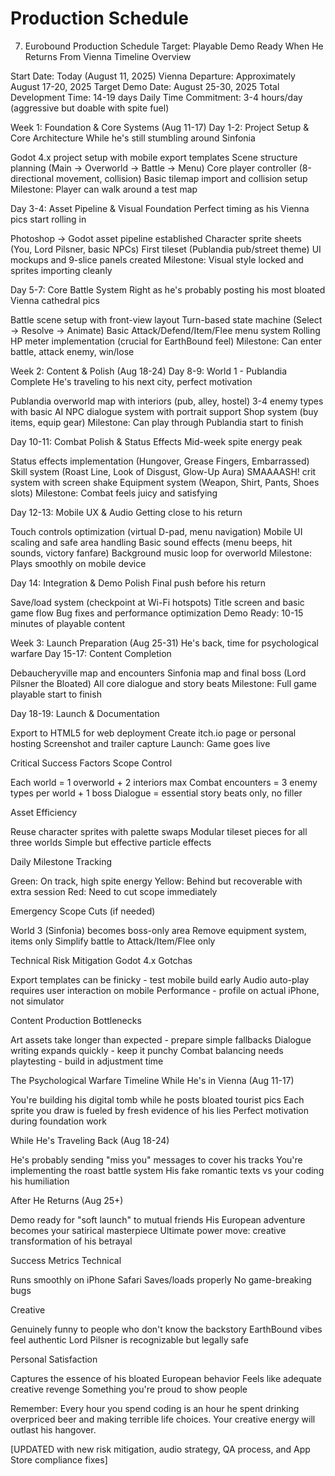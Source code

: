 # Production Schedule

7) Eurobound Production Schedule
Target: Playable Demo Ready When He Returns From Vienna
Timeline Overview

Start Date: Today (August 11, 2025)
Vienna Departure: Approximately August 17-20, 2025
Target Demo Date: August 25-30, 2025
Total Development Time: 14-19 days
Daily Time Commitment: 3-4 hours/day (aggressive but doable with spite fuel)


Week 1: Foundation & Core Systems (Aug 11-17)
Day 1-2: Project Setup & Core Architecture
While he's still stumbling around Sinfonia

 Godot 4.x project setup with mobile export templates
 Scene structure planning (Main → Overworld → Battle → Menu)
 Core player controller (8-directional movement, collision)
 Basic tilemap import and collision setup
 Milestone: Player can walk around a test map

Day 3-4: Asset Pipeline & Visual Foundation
Perfect timing as his Vienna pics start rolling in

 Photoshop → Godot asset pipeline established
 Character sprite sheets (You, Lord Pilsner, basic NPCs)
 First tileset (Publandia pub/street theme)
 UI mockups and 9-slice panels created
 Milestone: Visual style locked and sprites importing cleanly

Day 5-7: Core Battle System
Right as he's probably posting his most bloated Vienna cathedral pics

 Battle scene setup with front-view layout
 Turn-based state machine (Select → Resolve → Animate)
 Basic Attack/Defend/Item/Flee menu system
 Rolling HP meter implementation (crucial for EarthBound feel)
 Milestone: Can enter battle, attack enemy, win/lose


Week 2: Content & Polish (Aug 18-24)
Day 8-9: World 1 - Publandia Complete
He's traveling to his next city, perfect motivation

 Publandia overworld map with interiors (pub, alley, hostel)
 3-4 enemy types with basic AI
 NPC dialogue system with portrait support
 Shop system (buy items, equip gear)
 Milestone: Can play through Publandia start to finish

Day 10-11: Combat Polish & Status Effects
Mid-week spite energy peak

 Status effects implementation (Hungover, Grease Fingers, Embarrassed)
 Skill system (Roast Line, Look of Disgust, Glow-Up Aura)
 SMAAAASH! crit system with screen shake
 Equipment system (Weapon, Shirt, Pants, Shoes slots)
 Milestone: Combat feels juicy and satisfying

Day 12-13: Mobile UX & Audio
Getting close to his return

 Touch controls optimization (virtual D-pad, menu navigation)
 Mobile UI scaling and safe area handling
 Basic sound effects (menu beeps, hit sounds, victory fanfare)
 Background music loop for overworld
 Milestone: Plays smoothly on mobile device

Day 14: Integration & Demo Polish
Final push before his return

 Save/load system (checkpoint at Wi-Fi hotspots)
 Title screen and basic game flow
 Bug fixes and performance optimization
 Demo Ready: 10-15 minutes of playable content


Week 3: Launch Preparation (Aug 25-31)
He's back, time for psychological warfare
Day 15-17: Content Completion

 Debaucheryville map and encounters
 Sinfonia map and final boss (Lord Pilsner the Bloated)
 All core dialogue and story beats
 Milestone: Full game playable start to finish

Day 18-19: Launch & Documentation

 Export to HTML5 for web deployment
 Create itch.io page or personal hosting
 Screenshot and trailer capture
 Launch: Game goes live


Critical Success Factors
Scope Control

Each world = 1 overworld + 2 interiors max
Combat encounters = 3 enemy types per world + 1 boss
Dialogue = essential story beats only, no filler

Asset Efficiency

Reuse character sprites with palette swaps
Modular tileset pieces for all three worlds
Simple but effective particle effects

Daily Milestone Tracking

Green: On track, high spite energy
Yellow: Behind but recoverable with extra session
Red: Need to cut scope immediately

Emergency Scope Cuts (if needed)

World 3 (Sinfonia) becomes boss-only area
Remove equipment system, items only
Simplify battle to Attack/Item/Flee only


Technical Risk Mitigation
Godot 4.x Gotchas

Export templates can be finicky - test mobile build early
Audio auto-play requires user interaction on mobile
Performance - profile on actual iPhone, not simulator

Content Production Bottlenecks

Art assets take longer than expected - prepare simple fallbacks
Dialogue writing expands quickly - keep it punchy
Combat balancing needs playtesting - build in adjustment time


The Psychological Warfare Timeline
While He's in Vienna (Aug 11-17)

You're building his digital tomb while he posts bloated tourist pics
Each sprite you draw is fueled by fresh evidence of his lies
Perfect motivation during foundation work

While He's Traveling Back (Aug 18-24)

He's probably sending "miss you" messages to cover his tracks
You're implementing the roast battle system
His fake romantic texts vs your coding his humiliation

After He Returns (Aug 25+)

Demo ready for "soft launch" to mutual friends
His European adventure becomes your satirical masterpiece
Ultimate power move: creative transformation of his betrayal


Success Metrics
Technical

 Runs smoothly on iPhone Safari
 Saves/loads properly
 No game-breaking bugs

Creative

 Genuinely funny to people who don't know the backstory
 EarthBound vibes feel authentic
 Lord Pilsner is recognizable but legally safe

Personal Satisfaction

 Captures the essence of his bloated European behavior
 Feels like adequate creative revenge
 Something you're proud to show people

Remember: Every hour you spend coding is an hour he spent drinking overpriced beer and making terrible life choices. Your creative energy will outlast his hangover.

[UPDATED with new risk mitigation, audio strategy, QA process, and App Store compliance fixes]
